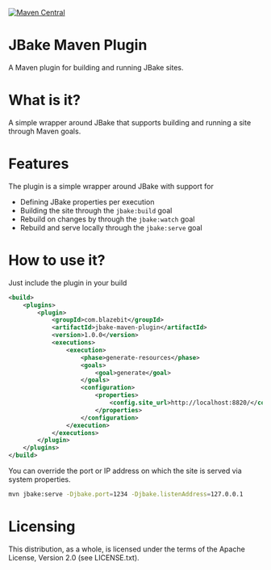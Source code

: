 [![Maven Central](https://maven-badges.herokuapp.com/maven-central/com.blazebit/jbake-maven-plugin/badge.svg)](https://maven-badges.herokuapp.com/maven-central/com.blazebit/jbake-maven-plugin)

JBake Maven Plugin
==========
A Maven plugin for building and running JBake sites.

What is it?
===========

A simple wrapper around JBake that supports building and running a site through Maven goals.

Features
==============

The plugin is a simple wrapper around JBake with support for

* Defining JBake properties per execution
* Building the site through the `jbake:build` goal
* Rebuild on changes by through the `jbake:watch` goal
* Rebuild and serve locally through the `jbake:serve` goal

How to use it?
==============
Just include the plugin in your build

```xml
<build>
	<plugins>
		<plugin>
			<groupId>com.blazebit</groupId>
			<artifactId>jbake-maven-plugin</artifactId>
			<version>1.0.0</version>
			<executions>
				<execution>
					<phase>generate-resources</phase>
					<goals>
						<goal>generate</goal>
					</goals>
					<configuration>
						<properties>
							<config.site_url>http://localhost:8820/</config.site_url>
						</properties>
					</configuration>
				</execution>
			</executions>
		</plugin>
	</plugins>
</build>
```

You can override the port or IP address on which the site is served via system properties.

```bash
mvn jbake:serve -Djbake.port=1234 -Djbake.listenAddress=127.0.0.1
```

Licensing
=========

This distribution, as a whole, is licensed under the terms of the Apache
License, Version 2.0 (see LICENSE.txt).
